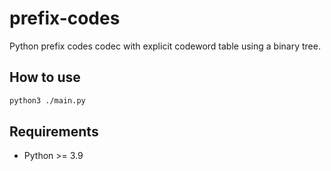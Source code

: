# prefix-codes


Python prefix codes codec with explicit codeword table using a binary tree.


## How to use

```bash
python3 ./main.py
```


## Requirements

- Python >= 3.9
